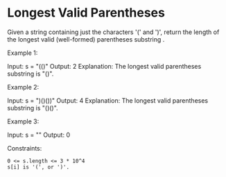 # Longest Valid Parentheses

Given a string containing just the characters '(' and ')', return the length of the longest valid (well-formed) parentheses
substring
.

 

Example 1:

Input: s = "(()"
Output: 2
Explanation: The longest valid parentheses substring is "()".

Example 2:

Input: s = ")()())"
Output: 4
Explanation: The longest valid parentheses substring is "()()".

Example 3:

Input: s = ""
Output: 0

 

Constraints:

    0 <= s.length <= 3 * 10^4
    s[i] is '(', or ')'.
